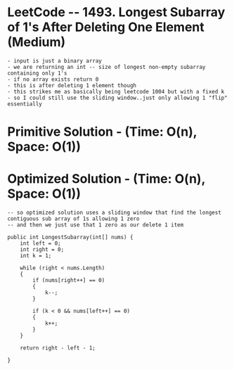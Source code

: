 # LeetCode -- 1493. Longest Subarray of 1's After Deleting One Element (Medium)

    - input is just a binary array
    - we are returning an int -- size of longest non-empty subarray containing only 1's
    - if no array exists return 0
    - this is after deleting 1 element though
    - this strikes me as basically being leetcode 1004 but with a fixed k
    - so I could still use the sliding window..just only allowing 1 "flip" essentially



# Primitive Solution - (Time: O(n), Space: O(1))




# Optimized Solution - (Time: O(n), Space: O(1))

    -- so optimized solution uses a sliding window that find the longest contiguous sub array of 1s allowing 1 zero
    -- and then we just use that 1 zero as our delete 1 item

    public int LongestSubarray(int[] nums) {
        int left = 0;
        int right = 0;
        int k = 1;

        while (right < nums.Length)
        {
            if (nums[right++] == 0)
            {
                k--;
            }

            if (k < 0 && nums[left++] == 0)
            {
                k++;
            }
        }

        return right - left - 1;
        
    }